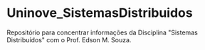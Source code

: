 # Uninove_SistemasDistribuidos
Repositório para concentrar informações da Disciplina "Sistemas Distribuídos" com o Prof. Edson M. Souza.

